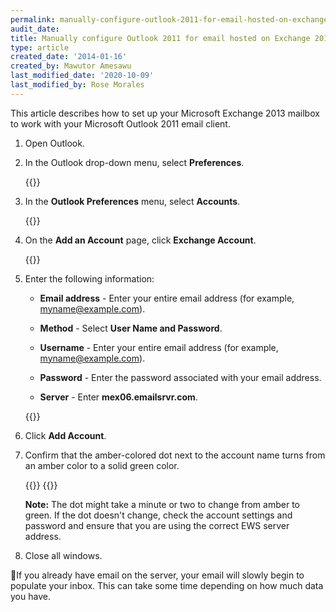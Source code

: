 ```yaml
---
permalink: manually-configure-outlook-2011-for-email-hosted-on-exchange-2013/
audit_date:
title: Manually configure Outlook 2011 for email hosted on Exchange 2013
type: article
created_date: '2014-01-16'
created_by: Mawutor Amesawu
last_modified_date: '2020-10-09'
last_modified_by: Rose Morales
---
```


This article describes how to set up your
Microsoft Exchange 2013 mailbox
to work with your
Microsoft Outlook 2011 email client.

1. Open Outlook.

2. In the Outlook drop-down menu, select **Preferences**.

   {{<image src="1_53.png" alt="" title="">}}

3. In the **Outlook Preferences** menu, select **Accounts**.

   {{<image src="2_50.png" alt="" title="">}}

4. On the **Add an Account** page, click **Exchange Account**.

   {{<image src="01_0.png" alt="" title="">}}

5. Enter the following information:

   - **Email address** - Enter your entire email address
     (for example, myname@example.com).

   - **Method** - Select **User Name and Password**.

   - **Username** - Enter your entire email address
     (for example, myname@example.com).

   - **Password** - Enter the password associated with your email address.

   - **Server** - Enter **mex06.emailsrvr.com**.

   {{<image src="3_47.png" alt="" title="">}}


6. Click **Add Account**.

7. Confirm that the amber-colored dot next to the account name turns from an amber
   color to a solid green color.

   {{<image src="amber.png" alt="" title="">}}
   {{<image src="green.png" alt="" title="">}}

   **Note:** The dot might take a minute or two to change from amber to green.
   If the dot doesn't change, check the account settings and password and
   ensure that you are using the correct EWS server address.

8. Close all windows.

If you already have email on the server, your email will slowly begin
to populate your inbox. This can take some time depending on how much
data you have.
